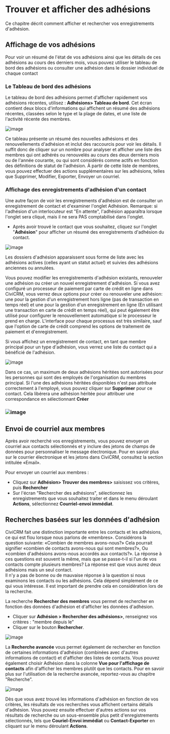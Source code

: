 Trouver et afficher des adhésions
===============================

Ce chapitre décrit comment afficher et rechercher vos enregistrements d'adhésion.

Affichage de vos adhésions
------------------------

Pour voir un résumé de l'état de vos adhésions ainsi que les détails de ces adhésions au cours des derniers mois, vous pouvez utiliser le tableau de bord des adhésions ou consulter une adhésion dans le dossier individuel de chaque contact 

### Le Tableau de bord des adhésions

Le tableau de bord des adhésions permet d'afficher rapidement vos adhésions récentes, utilisez  : **Adhésions> Tableau de bord**. Cet écran contient deux blocs d'informations qui affichent un résumé des adhésions récentes, classées selon le type et la plage de dates, et une liste de l'activité récente des membres.

![image](/img/CiviCRM-CiviMember-Memebership-Summary_2.jpg)

Ce tableau présente un résumé des nouvelles adhésions et des renouvellements d'adhésion et inclut des raccourcis pour voir les détails. Il suffit donc de cliquer sur un nombre pour analyser et afficher une liste des membres qui ont adhérés ou renouvelés au cours des deux derniers mois ou de l'année courante, ou qui sont considérés comme actifs en fonction des définitions de statut de l'adhésion. À partir de cette liste de membres, vous pouvez effectuer des actions supplémentaires sur les adhésions, telles que Supprimer, Modifier, Exporter, Envoyer un courriel.

### Affichage des enregistrements d'adhésion d'un contact

Une autre façon de voir les enregistrements d'adhésion est de consulter un enregistrement de contact et d'examiner l'onglet Adhésion. Remarque: si l'adhésion d'un interlocuteur est "En attente", l'adhésion apparaîtra lorsque l'onglet sera cliqué, mais il ne sera PAS comptabilisé dans l'onglet.
- Après avoir trouvé le contact que vous souhaitez, cliquez sur l'onglet "**Adhésion**" pour afficher un résumé des enregistrements d'adhésion du contact.

![image](/img/CiviCRM_update-CiviCore-Contact_MembershipTabs-en.jpg)

Les dossiers d'adhésion apparaissent sous forme de liste avec les adhésions actives (celles ayant un statut actuel) et suivies des adhésions anciennes ou annulées.

Vous pouvez modifier les enregistrements d'adhésion existants, renouveler une adhésion ou créer un nouvel enregistrement d'adhésion. Si vous avez configuré un processeur de paiement par carte de crédit en ligne dans CiviCRM, vous verrez deux options pour créer ou renouveler une adhésion: une pour la gestion d'un enregistrement hors ligne (pas de transaction en temps réel) et une pour la gestion d'un enregistrement en ligne (En utilisant une transaction en carte de crédit en temps réel), qui peut également être utilisé pour configurer le renouvellement automatique si le processeur le prend en charge. L'interface pour chaque processus est très similaire, sauf que l'option de carte de crédit comprend les options de traitement de paiement et d'enregistrement.

Si vous affichez un enregistrement de contact, en tant que membre principal pour un type d'adhésion, vous verrez une liste du contact qui a bénéficié de l'adhésion.

![image](/img/membership%20everyday%20for%20limited%20inherited.png)

Dans ce cas, un maximum de deux adhésions héritées sont autorisées pour les personnes qui sont des employés de l'organisation du membres principal. Si l'une des adhésions héritées disponibles n'est pas attribuée correctement à l'employé, vous pouvez cliquer sur **Supprimer** pour ce contact. Cela libérera une adhésion héritée pour attribuer une correspondance en sélectionnant **Créer**

### ![image](/img/membership%20everyday%20for%20limited%20inheritedp2.png)

Envoi de courriel aux membres
-------------------------

Après avoir recherché vos enregistrements, vous pouvez envoyer un courriel aux contacts sélectionnés et y inclure des jetons de champs de données pour personnaliser le message électronique. Pour en savoir plus sur le courrier électronique et les jetons dans CiviCRM, consultez la section intitulée «Email».

Pour envoyer un courriel aux membres :

-   Cliquez sur **Adhésion> Trouver des membres>** saisissez vos critères, puis **Rechercher**
-   Sur l'écran "Rechercher des adhésions", sélectionnez les enregistrements que vous souhaitez traiter et dans le menu déroulant **Actions**, sélectionnez **Courriel-envoi immédiat**.

Recherches basées sur les données d'adhésion
----------------------------------

CiviCRM fait une distinction importante entre les contacts et les adhésions, ce qui est flou lorsque nous parlons de «membres». Considérons la question suivante: «Combien de membres avons-nous?» Cela pourrait signifier «combien de contacts avons-nous qui sont membres?», Ou «combien d'adhésions avons-nous accordés aux contacts?». La réponse à ces questions est souvent la même, mais que se passe-t-il si l'un de vos contacts compte plusieurs membres? La réponse est que vous aurez deux adhésions mais un seul contact.  
Il n'y a pas de bonne ou de mauvaise réponse à la question si nous examinons les contacts ou les adhésions. Cela dépend simplement de ce qui vous intéresse. Il est important de prendre cela en considération lors de la recherche.

La recherche **Rechercher des membres** vous permet de rechercher en fonction des données d'adhésion et d'afficher les données d'adhésion.

-   Cliquer sur **Adhésion > Rechercher des adhésions>**, renseignez vos critères : "membre depuis le"
-   Cliquer sur le bouton **Rechercher**.

![image](/img/memberships%20find%20memberships.JPG)

La **Recherche avancée** vous permet également de rechercher en fonction de certaines informations d'adhésion (combinées avec d'autres informations de contact) et d'afficher des listes de contacts. Vous pouvez également choisir Adhésion dans la colonne **Vue pour l'affichage de contacts** afin d'afficher les membres plutôt que les contacts. Pour en savoir plus sur l'utilisation de la recherche avancée, reportez-vous au chapitre "Recherche".

![image](/img/z_sprint14_display%20Results%20as_1.png)

Dès que vous avez trouvé les informations d'adhésion en fonction de vos critères, les résultats de vos recherches vous affichent certains détails d'adhésion. Vous pouvez ensuite effectuer d'autres actions sur vos résultats de recherche ou un sous-ensemble plus petit d'enregistrements sélectionnés, tels que **Couriel-Envoi immédiat** ou **Contact-Exporter** en cliquant sur le menu déroulant **Actions**.

